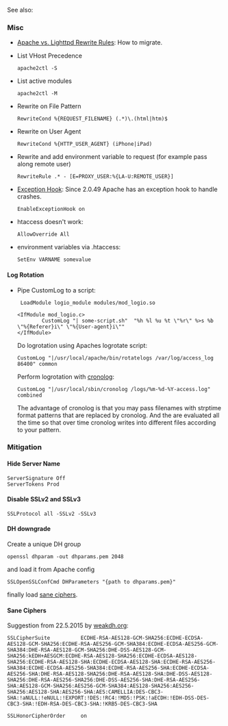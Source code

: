 See also: <?add topic='htaccess'?> <?add topic='HTTPS'?>

### Misc

-   [Apache vs. Lighttpd Rewrite Rules](/articles/rewrite-migrate.htm):
    How to migrate.
-   List VHost Precedence

        apache2ctl -S

-   List active modules

        apache2ctl -M

-   Rewrite on File Pattern

        RewriteCond %{REQUEST_FILENAME} (.*)\.(html|htm)$

-   Rewrite on User Agent

        RewriteCond %{HTTP_USER_AGENT} (iPhone|iPad)

-   Rewrite and add environment variable to request (for example pass along remote user)

        RewriteRule .* - [E=PROXY_USER:%{LA-U:REMOTE_USER}]

-   [Exception
    Hook](http://people.apache.org/~trawick/exception_hook.html): Since
    2.0.49 Apache has an exception hook to handle crashes.

        EnableExceptionHook on

-   htaccess doesn't work:

        AllowOverride All

-   environment variables via .htaccess:

        SetEnv VARNAME somevalue

#### Log Rotation

-   Pipe CustomLog to a script:

         LoadModule logio_module modules/mod_logio.so

        <IfModule mod_logio.c>
                CustomLog "| some-script.sh"  "%h %l %u %t \"%r\" %>s %b \"%{Referer}i\" \"%{User-agent}i\""
        </IfModule>

    Do logrotation using Apaches logrotate script:

        CustomLog "|/usr/local/apache/bin/rotatelogs /var/log/access_log 86400" common 

    Perform logrotation with
    [cronolog](http://sourceforge.net/projects/cronolog/):

        CustomLog "|/usr/local/sbin/cronolog /logs/%m-%d-%Y-access.log" combined

    The advantage of cronolog is that you may pass filenames with
    strptime format patterns that are replaced by cronolog. And the are
    evaluated all the time so that over time cronolog writes into
    different files according to your pattern.

### Mitigation

#### Hide Server Name

    ServerSignature Off
    ServerTokens Prod

#### Disable SSLv2 and SSLv3

    SSLProtocol all -SSLv2 -SSLv3

#### DH downgrade

Create a unique DH group

    openssl dhparam -out dhparams.pem 2048

and load it from Apache config

    SSLOpenSSLConfCmd DHParameters "{path to dhparams.pem}"

finally load [sane ciphers](#Sane%20Ciphers).

#### Sane Ciphers

Suggestion from 22.5.2015 by
[weakdh.org](https://weakdh.org/sysadmin.html):

    SSLCipherSuite          ECDHE-RSA-AES128-GCM-SHA256:ECDHE-ECDSA-AES128-GCM-SHA256:ECDHE-RSA-AES256-GCM-SHA384:ECDHE-ECDSA-AES256-GCM-SHA384:DHE-RSA-AES128-GCM-SHA256:DHE-DSS-AES128-GCM-SHA256:kEDH+AESGCM:ECDHE-RSA-AES128-SHA256:ECDHE-ECDSA-AES128-SHA256:ECDHE-RSA-AES128-SHA:ECDHE-ECDSA-AES128-SHA:ECDHE-RSA-AES256-SHA384:ECDHE-ECDSA-AES256-SHA384:ECDHE-RSA-AES256-SHA:ECDHE-ECDSA-AES256-SHA:DHE-RSA-AES128-SHA256:DHE-RSA-AES128-SHA:DHE-DSS-AES128-SHA256:DHE-RSA-AES256-SHA256:DHE-DSS-AES256-SHA:DHE-RSA-AES256-SHA:AES128-GCM-SHA256:AES256-GCM-SHA384:AES128-SHA256:AES256-SHA256:AES128-SHA:AES256-SHA:AES:CAMELLIA:DES-CBC3-SHA:!aNULL:!eNULL:!EXPORT:!DES:!RC4:!MD5:!PSK:!aECDH:!EDH-DSS-DES-CBC3-SHA:!EDH-RSA-DES-CBC3-SHA:!KRB5-DES-CBC3-SHA

    SSLHonorCipherOrder     on
